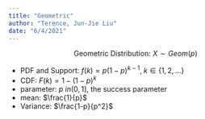 ```yaml
---
title: "Geometric"
author: "Terence, Jun-Jie Liu"
date: "6/4/2021"
---
```


$$\text{Geometric Distribution: } X \sim Geom(p)$$

* PDF and Support: $f(k) = p (1 - p)^{k - 1}, \; k \in \{1, 2, \ldots\}$
* CDF: $F(k) = 1 - (1 - p)^{k}$
* parameter: $p \ in (0, 1]$, the success parameter
* mean: $\frac{1}{p}$
* Variance: $\frac{1-p}{p^2}$